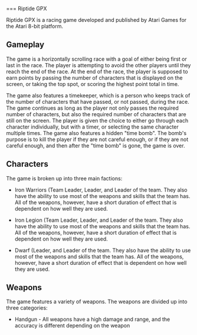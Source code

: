 
===
Riptide GPX

Riptide GPX is a racing game developed and published by Atari Games for the Atari 8-bit platform.

## Gameplay

The game is a horizontally scrolling race with a goal of either being first or last in the race. The player is attempting to avoid the other players until they reach the end of the race. At the end of the race, the player is supposed to earn points by passing the number of characters that is displayed on the screen, or taking the top spot, or scoring the highest point total in time.

The game also features a timekeeper, which is a person who keeps track of the number of characters that have passed, or not passed, during the race. The game continues as long as the player not only passes the required number of characters, but also the required number of characters that are still on the screen. The player is given the choice to either go through each character individually, but with a timer, or selecting the same character multiple times. The game also features a hidden "time bomb". The bomb's purpose is to kill the player if they are not careful enough, or if they are not careful enough, and then after the "time bomb" is gone, the game is over.

## Characters

The game is broken up into three main factions:

*   Iron Warriors (Team Leader, Leader, and Leader of the team. They also have the ability to use most of the weapons and skills that the team has. All of the weapons, however, have a short duration of effect that is dependent on how well they are used.

*   Iron Legion (Team Leader, Leader, and Leader of the team. They also have the ability to use most of the weapons and skills that the team has. All of the weapons, however, have a short duration of effect that is dependent on how well they are used.

*   Dwarf (Leader, and Leader of the team. They also have the ability to use most of the weapons and skills that the team has. All of the weapons, however, have a short duration of effect that is dependent on how well they are used.

## Weapons

The game features a variety of weapons. The weapons are divided up into three categories:

*   Handgun - All weapons have a high damage and range, and the accuracy is different depending on the weapon
